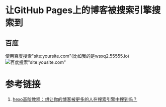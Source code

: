 # 让GitHub Pages上的博客被搜索引擎搜索到
## 百度
使用百度搜索"site:yoursite.com"(比如我的是wsxq2.55555.io)
![百度搜索"site:yousite.com"](TODO)

# 参考链接
1. [hexo高阶教程：想让你的博客被更多的人在搜索引擎中搜到吗？](https://blog.csdn.net/sunshine940326/article/details/70936988)

